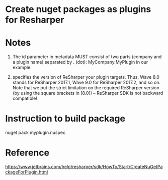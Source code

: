 # Create nuget packages as plugins for Resharper


# Notes

1.  The id parameter in metadata MUST consist of two parts (company and a plugin name) separated by . (dot): 
    MyCompany.MyPlugin in our example.

2.  <dependency id="Wave" version="[8.0]" /> specifies the version of ReSharper your plugin targets. 
    Thus, Wave 8.0 stands for ReSharper 2017.1, Wave 9.0 for ReSharper 2017.2, and so on. 
    Note that we put the strict limitation on the required ReSharper version (by using the square brackets in [8.0]) 
    – ReSharper SDK is not backward compatible!


# Instruction to build package
nuget pack myplugin.nuspec


# Reference
https://www.jetbrains.com/help/resharper/sdk/HowTo/Start/CreateNuGetPackageForPlugin.html
